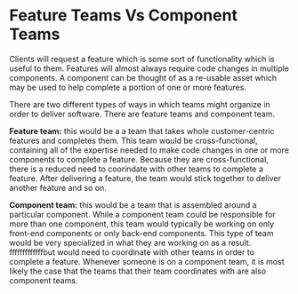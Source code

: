 # Feature Teams Vs Component Teams

Clients will request a feature which is some sort of functionality which is useful to them. Features will almost always require code changes in multiple components. A component can be thought of as a re-usable asset which may be used to help complete a portion of one or more features. 

There are two different types of ways in which teams might organize in order to deliver software. There are feature teams and component team.

**Feature team:** this would be a a team that takes whole customer-centric features and completes them. This team would be cross-functional, containing all of the expertise needed to make code changes in one or more components to complete a feature. Because they are cross-functional, there is a reduced need to coorindate with other teams to complete a feature. After delivering a feature, the team would stick together to deliver another feature and so on.

**Component team:** this would be a team that is assembled around a particular component. While a component team could be responsible for more than one component, this team would typically be working on only front-end components or only back-end components. This type of team would be very specialized in what they are working on as a result. fffffffffffffbut would need to coordinate with other teams in order to complete a feature. Whenever someone is on a component team, it is most likely the case that the teams that their team coordinates with are also component teams.

